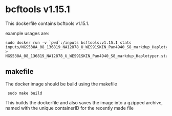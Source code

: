# bcftools v1.15.1
This dockerfile contains bcftools v1.15.1.

example usages are:
```
sudo docker run -v `pwd`:/inputs bcftools:v1.15.1 stats inputs/NGS538A_08_136819_NA12878_U_WES91SKIN_Pan4940_S8_markdup_Haplotyper.vcf.gz > NGS538A_08_136819_NA12878_U_WES91SKIN_Pan4940_S8_markdup_Haplotyper.stats
```

## makefile
The docker image should be build using the makefile

` sudo make build`

This builds the dockerfile and also saves the image into a gzipped archive, named with the unique containerID for the recently made file
